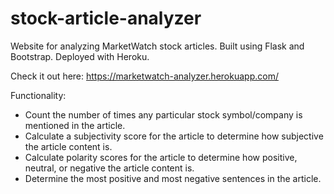 # stock-article-analyzer

Website for analyzing MarketWatch stock articles. Built using Flask and Bootstrap. Deployed with Heroku.

Check it out here: https://marketwatch-analyzer.herokuapp.com/

Functionality:
- Count the number of times any particular stock symbol/company is mentioned in the article.
- Calculate a subjectivity score for the article to determine how subjective the article content is.
- Calculate polarity scores for the article to determine how positive, neutral, or negative the article content is.
- Determine the most positive and most negative sentences in the article.
